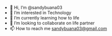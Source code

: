 - 👋 Hi, I’m @sandybuana03
- 👀 I’m interested in Technology
- 🌱 I’m currently learning how to life
- 💞️ I’m looking to collaborate on life partner
- 📫 How to reach me sandybuana03@gmail.com

<!---
sandybuana03/sandybuana03 is a ✨ special ✨ repository because its `README.md` (this file) appears on your GitHub profile.
You can click the Preview link to take a look at your changes.
--->
